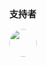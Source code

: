 ### 支持者

<a href="https://github.com/Yorksh1re">
  <img src="https://avatars.githubusercontent.com/u/70258597?s=64&v=4" style="width:50px; border-radius: 50px;" />
</a>
